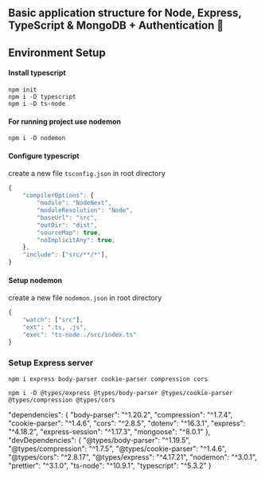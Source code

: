 ## Basic application structure for Node, Express, TypeScript & MongoDB + Authentication 🚀

## Environment Setup

#### Install typescript 
```
npm init
npm i -D typescript
npm i -D ts-node
```
#### For running project use nodemon
```
npm i -D nodemon
```
#### Configure typescript
create a new file ```tsconfig.json``` in root directory
``` javascript
{
    "compilerOptions": {
        "module": "NodeNext",
        "moduleResolution": "Node",
        "baseUrl": "src",
        "outDir": "dist",
        "sourceMap": true,
        "noImplicitAny": true,
    },
    "include": ["src/**/*"],
}
```
#### Setup nodemon
create a new file ```nodemon.json``` in root directory
```javascript
{
    "watch": ["src"],
    "ext": ".ts, .js",
    "exec": "ts-node ./src/index.ts"
}
```

### Setup Express server
```
npm i express body-parser cookie-parser compression cors
```
```
npm i -D @types/express @types/body-parser @types/cookie-parser @types/compression @types/cors
```







"dependencies": {
    "body-parser": "^1.20.2",
    "compression": "^1.7.4",
    "cookie-parser": "^1.4.6",
    "cors": "^2.8.5",
    "dotenv": "^16.3.1",
    "express": "^4.18.2",
    "express-session": "^1.17.3",
    "mongoose": "^8.0.1"
  },
  "devDependencies": {
    "@types/body-parser": "^1.19.5",
    "@types/compression": "^1.7.5",
    "@types/cookie-parser": "^1.4.6",
    "@types/cors": "^2.8.17",
    "@types/express": "^4.17.21",
    "nodemon": "^3.0.1",
    "prettier": "^3.1.0",
    "ts-node": "^10.9.1",
    "typescript": "^5.3.2"
  }